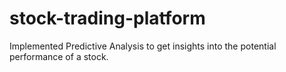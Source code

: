 # stock-trading-platform
Implemented Predictive Analysis to get insights into the potential performance of a stock.
